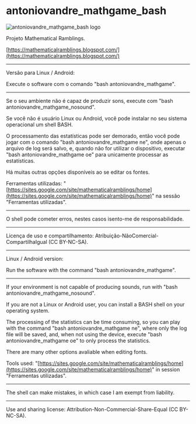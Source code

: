 # antoniovandre_mathgame_bash
![antoniovandre_mathgame_bash logo](https://antoniovandre2.github.io/antoniovandre_mathgame_bash2/antoniovandre_mathgame_logo_200p.png)

Projeto Mathematical Ramblings.

[https://mathematicalramblings.blogspot.com/](https://mathematicalramblings.blogspot.com/)
____________________

Versão para Linux / Android:

Execute o software com o comando "bash antoniovandre_mathgame".
_____

Se o seu ambiente não é capaz de produzir sons, execute com "bash antoniovandre_mathgame_nosound".

Se você não é usuário Linux ou Android, você pode instalar no seu sistema operacional um shell BASH.

O processamento das estatísticas pode ser demorado, então você pode jogar com o comando "bash antoniovandre_mathgame ne", onde apenas o arquivo de log será salvo, e, quando não for utilizar o dispositivo, executar "bash antoniovandre_mathgame oe" para unicamente processar as estatísticas.

Há muitas outras opções disponíveis ao se editar os fontes.

Ferramentas utilizadas: "[https://sites.google.com/site/mathematicalramblings/home](https://sites.google.com/site/mathematicalramblings/home)" na sessão "Ferramentas utilizadas".
_____

O shell pode cometer erros, nestes casos isento-me de responsabilidade.
_____

Licença de uso e compartilhamento: Atribuição-NãoComercial-CompartilhaIgual (CC BY-NC-SA).
____________________

Linux / Android version:

Run the software with the command "bash antoniovandre_mathgame".
_____

If your environment is not capable of producing sounds, run with "bash antoniovandre_mathgame_nosound".

If you are not a Linux or Android user, you can install a BASH shell on your operating system.

The processing of the statistics can be time consuming, so you can play with the command "bash antoniovandre_mathgame ne", where only the log file will be saved, and, when not using the device, execute "bash antoniovandre_mathgame oe" to only process the statistics.

There are many other options avaliable when editing fonts.

Tools used: "[https://sites.google.com/site/mathematicalramblings/home](https://sites.google.com/site/mathematicalramblings/home)" in session "Ferramentas utilizadas".
_____

The shell can make mistakes, in which case I am exempt from liability.
_____

Use and sharing license: Attribution-Non-Commercial-Share-Equal (CC BY-NC-SA).

